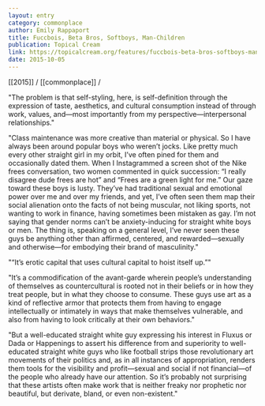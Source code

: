 ```yaml
---
layout: entry
category: commonplace
author: Emily Rappaport
title: Fuccbois, Beta Bros, Softboys, Man-Children
publication: Topical Cream
link: https://topicalcream.org/features/fuccbois-beta-bros-softboys-man-children/
date: 2015-10-05
---
```


[[2015]] / [[commonplace]] / 

"The problem is that self-styling, here, is self-definition through the expression of taste, aesthetics, and cultural consumption instead of through work, values, and—most importantly from my perspective—interpersonal relationships."

"Class maintenance was more creative than material or physical. So I have always been around popular boys who weren’t jocks. Like pretty much every other straight girl in my orbit, I’ve often pined for them and occasionally dated them. When I Instagrammed a screen shot of the Nike frees conversation, two women commented in quick succession: “I really disagree dude frees are hot” and “Frees are a green light for me.” Our gaze toward these boys is lusty. They’ve had traditional sexual and emotional power over me and over my friends, and yet, I’ve often seen them map their social alienation onto the facts of not being muscular, not liking sports, not wanting to work in finance, having sometimes been mistaken as gay. I’m not saying that gender norms can’t be anxiety-inducing for straight white boys or men. The thing is, speaking on a general level, I’ve never seen these guys be anything other than affirmed, centered, and rewarded—sexually and otherwise—for embodying their brand of masculinity."

"“It’s erotic capital that uses cultural capital to hoist itself up.”"

"It’s a commodification of the avant-garde wherein people’s understanding of themselves as countercultural is rooted not in their beliefs or in how they treat people, but in what they choose to consume. These guys use art as a kind of reflective armor that protects them from having to engage intellectually or intimately in ways that make themselves vulnerable, and also from having to look critically at their own behaviors."

"But a well-educated straight white guy expressing his interest in Fluxus or Dada or Happenings to assert his difference from and superiority to well-educated straight white guys who like football strips those revolutionary art movements of their politics and, as in all instances of appropriation, renders them tools for the visibility and profit—sexual and social if not financial—of the people who already have our attention. So it’s probably not surprising that these artists often make work that is neither freaky nor prophetic nor beautiful, but derivate, bland, or even non-existent."
